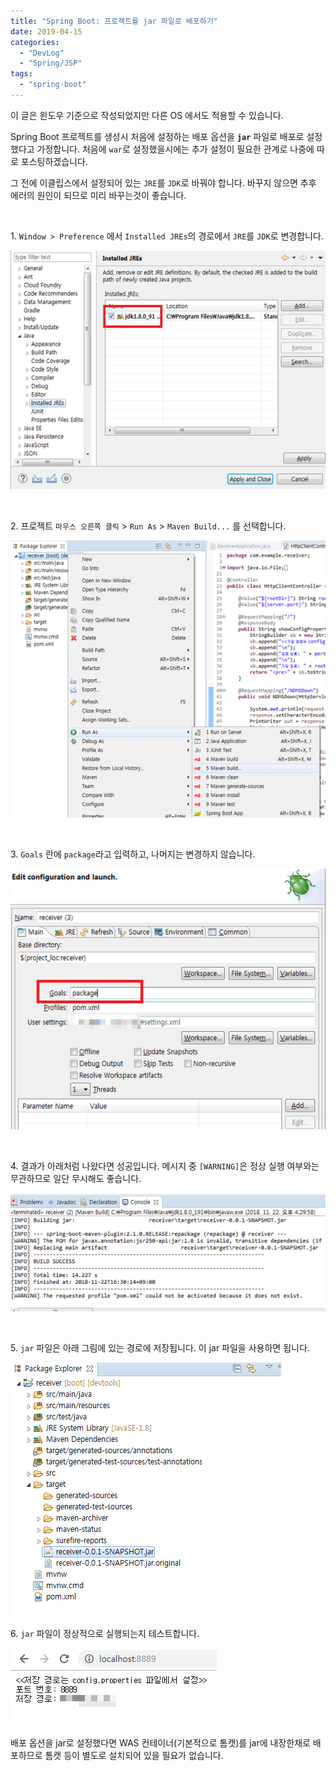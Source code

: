 ```yaml
---
title: "Spring Boot: 프로젝트를 jar 파일로 배포하기"
date: 2019-04-15
categories: 
  - "DevLog"
  - "Spring/JSP"
tags: 
  - "spring-boot"
---
```


이 글은 윈도우 기준으로 작성되었지만 다른 OS 에서도 적용할 수 있습니다.

Spring Boot 프로젝트를 생성시 처음에 설정하는 배포 옵션을 **`jar`** 파일로 배포로 설정했다고 가정합니다. 처음에 `war`로 설정했을시에는 추가 설정이 필요한 관계로 나중에 따로 포스팅하겠습니다.

그 전에 이클립스에서 설정되어 있는 `JRE`를 `JDK`로 바꿔야 합니다. 바꾸지 않으면 추후 에러의 원인이 되므로 미리 바꾸는것이 좋습니다.

 

1\. `Window > Preference` 에서 `Installed JREs`의 경로에서 `JRE`를 `JDK`로 변경합니다.

[![](./assets/img/wp-content/uploads/2019/04/bootjar4-e1567438323122.png)](http://yoonbumtae.com/?attachment_id=1036)

 

2\. 프로젝트 `마우스 오른쪽 클릭` > `Run As` > `Maven Build...` 를 선택합니다.

[![](./assets/img/wp-content/uploads/2019/04/bootjar1-e1567438380807.png)](http://yoonbumtae.com/?attachment_id=1037)

 

3\. `Goals` 란에 `package`라고 입력하고, 나머지는 변경하지 않습니다.

[![](./assets/img/wp-content/uploads/2019/04/bootjar3-e1567438433282.png)](http://yoonbumtae.com/?attachment_id=1038)

 

4\. 결과가 아래처럼 나왔다면 성공입니다. 메시지 중 `[WARNING]`은 정상 실행 여부와는 무관하므로 일단 무시해도 좋습니다.

[![](./assets/img/wp-content/uploads/2019/04/bootjar2.png)](http://yoonbumtae.com/?attachment_id=1039)

 

5\. `jar` 파일은 아래 그림에 있는 경로에 저장됩니다. 이 jar 파일을 사용하면 됩니다.

[![](./assets/img/wp-content/uploads/2019/04/bootjar5.png)](http://yoonbumtae.com/?attachment_id=1040)

6\. `jar` 파일이 정상적으로 실행되는지 테스트합니다.

[![](./assets/img/wp-content/uploads/2019/04/bootjar7-e1567438586882.png)](http://yoonbumtae.com/?attachment_id=1041)

배포 옵션을 jar로 설정했다면 WAS 컨테이너(기본적으로 톰캣)를 jar에 내장한채로 배포하므로 톰캣 등이 별도로 설치되어 있을 필요가 없습니다.
